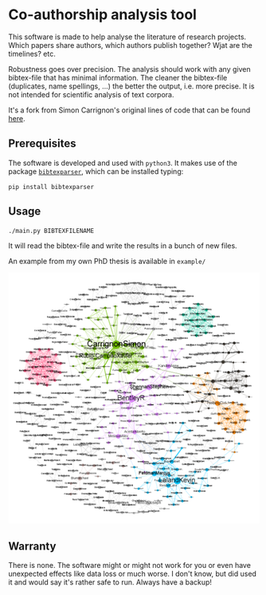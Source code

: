 # Co-authorship analysis tool

This software is made to help analyse the literature of research
projects. Which papers share authors, which authors publish together?
Wjat are the timelines? etc.


Robustness goes over precision. The analysis should work with any
given bibtex-file that has minimal information.  The cleaner
the bibtex-file (duplicates, name spellings, ...) the better the
output, i.e. more precise. It is not intended for scientific
analysis of text corpora.

It's a fork from  Simon Carrignon's original lines of code that can be
found [here](https://framagit.org/sc/pybibnet).

## Prerequisites

The software is developed and used with `python3`. It makes use of the
package
[`bibtexparser`](https://github.com/sciunto-org/python-bibtexparser),
which can be installed typing:

    pip install bibtexparser

## Usage

```bash
./main.py BIBTEXFILENAME
```

It will read the bibtex-file and write the results in a bunch of new
files.

An example from my own PhD thesis is available in `example/`

![](example/phdNET.png)

## Warranty

There is none. The software might or might not work for you or even
have unexpected effects like data loss or much worse. I don't know,
but did used it and would say it's rather safe to run. Always have a
backup!


